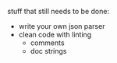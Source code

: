 stuff that still needs to be done:
- write your own json parser
- clean code with linting
  - comments
  - doc strings